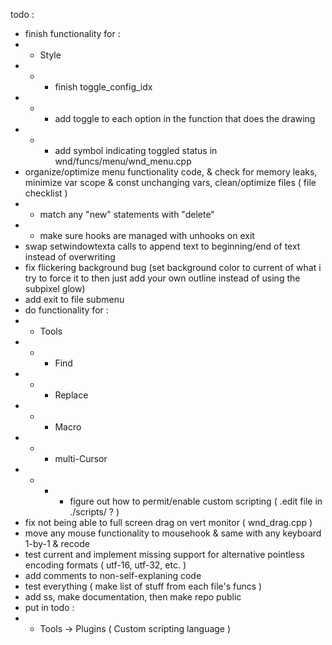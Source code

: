 todo :
- finish functionality for :
- - Style
- - - finish toggle_config_idx
- - - add toggle to each option in the function that does the drawing
- - - add symbol indicating toggled status in wnd/funcs/menu/wnd_menu.cpp
- organize/optimize menu functionality code, & check for memory leaks, minimize var scope & const unchanging vars, clean/optimize files ( file checklist )
- - match any "new" statements with "delete"
- - make sure hooks are managed with unhooks on exit
- swap setwindowtexta calls to append text to beginning/end of text instead of overwriting
- fix flickering background bug (set background color to current of what i try to force it to then just add your own outline instead of using the subpixel glow)
- add exit to file submenu
- do functionality for :
- - Tools
- - - Find
- - - Replace
- - - Macro
- - - multi-Cursor
- - - - figure out how to permit/enable custom scripting ( .edit file in ./scripts/ ? )
- fix not being able to full screen drag on vert monitor ( wnd_drag.cpp )
- move any mouse functionality to mousehook & same with any keyboard 1-by-1 & recode
- test current and implement missing support for alternative pointless encoding formats ( utf-16, utf-32, etc. )
- add comments to non-self-explaning code
- test everything ( make list of stuff from each file's funcs )
- add ss, make documentation, then make repo public
- put in todo :
- - Tools -> Plugins ( Custom scripting language )
